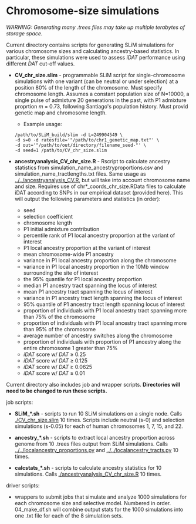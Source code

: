 # Chromosome-size simulations

_WARNING: Generating many .trees files may take up multiple terabytes of storage space._

Current directory contains scripts for generating SLiM simulations for various chromosome sizes and calculating ancestry-based statistics. In particular, these simulations were used to assess _iDAT_ performance using different _DAT_ cut-off values.

* **CV_chr_size.slim** - programmable SLiM script for single-chromosome simulations with one variant (can be neutral or under selection) at a position 80% of the length of the chromosome. Must specify chromosome length. Assumes a constant population size of N=10000, a single pulse of admixture 20 generations in the past, with P1 admixture proprtion _m_ = 0.73, following Santiago's population history. Must provid genetic map and chromosome length.

    * Example usage:
     ```
     /path/to/SLiM_build/slim -d L=249904549 \
     -d s=0 -d ratesfile='"/path/to/chr1_genetic_map.txt"' \
     -d out='"/path/to/out/directory/filename_seed-"' \
     -d seed=1 /path/to/CV_chr_size.slim
     ```
* **ancestryanalysis_CV_chr_size.R** - Rscript to calculate ancestry statistics from simulation_name_ancestryproportions.csv and simulation_name_tractlengths.txt files. Same usage as [../../ancestryanalysis_CV.R](../../ancestryanalysis_CV.R), but will take into account chromosome name and size. Requires use of chr*_coords_chr_size.RData files to calculate iDAT according to SNPs in our empirical dataset (provided here). This will output the following parameters and statistics (in order):
    * seed
    * selection coefficient
    * chromosome length
    * P1 initial admixture contribution
    * percentile rank of P1 local ancestry proportion at the variant of interest
    * P1 local ancestry proportion at the variant of interest
    * mean chromosome-wide P1 ancestry
    * variance in P1 local ancestry proportion along the chromosome
    * variance in P1 local ancestry proportion in the 10Mb window surrounding the site of interest
    * the 95% quantile for P1 local ancestry proportion
    * median P1 ancestry tract spanning the locus of interest
    * mean P1 ancestry tract spanning the locus of interest
    * variance in P1 ancestry tract length spanning the locus of interest
    * 95% quantile of P1 ancestry tract length spanning locus of interest
    * proportion of individuals with P1 local ancestry tract spanning more than 75% of the chromosome
    * proportion of individuals with P1 local ancestry tract spanning more than 95% of the chromosome
    * average number of ancestry switches along the chromosome
    * proportion of individuals with proportion of P1 ancestry along the entire chromosome 1 greater than 75%
    * _iDAT_ score w/ _DAT_ <span>&#8805;</span> 0.25
    * _iDAT_ score w/ _DAT_ <span>&#8805;</span> 0.125
    * _iDAT_ score w/ _DAT_ <span>&#8805;</span> 0.0625
    * _iDAT_ score w/ _DAT_ <span>&#8805;</span> 0.01


Current directory also includes job and wrapper scripts. **Directories will need to be changed to run these scripts.**

job scripts:

* **SLiM_\*.sh** - scripts to run 10 SLiM simulations on a single node. Calls [./CV_chr_size.slim](./CV_chr_size.slim) 10 times. Scripts include neutral (s-0) and selection simulations (s-0.05) for each of human chromosomes 1, 7, 15, and 22.
  
* **ancestry_\*.sh** - scripts to extract local ancestry proportion across genome from 10 .trees files output from SLiM simulations. Calls [../../localancestry_proportions.py](../../localancestry_proportions.py) and [../../localancestry_tracts.py](../../localancestry_tracts.py) 10 times.

* **calcstats_\*.sh** - scripts to calculate ancestry statistics for 10 simulations. Calls [./ancestryanalysis_CV_chr_size.R](./ancestryanalysis_CV_chr_size.R) 10 times.

driver scripts:

- wrappers to submit jobs that simulate and analyze 1000 simulations for each chromosome size and selective model. Numbered in order. 04_make_df.sh will combine output stats for the 1000 simulations into one .txt file for each of the 8 simulation sets.
